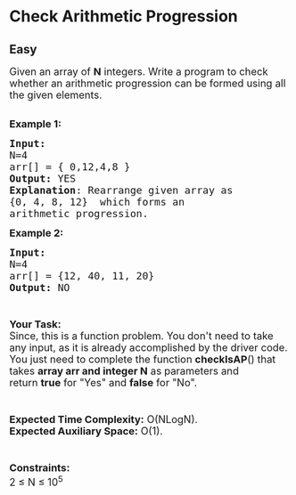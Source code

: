 # Check Arithmetic Progression
## Easy
<div class="problems_problem_content__Xm_eO"><p><span style="font-size:18px">Given an array of <strong>N</strong> integers. Write a program to check whether an arithmetic progression can be formed using all the given elements.&nbsp;</span><br>
&nbsp;</p>

<p><span style="font-size:18px"><strong>Example 1:</strong></span></p>

<pre><span style="font-size:18px"><strong>Input:
</strong>N=4
arr[] = { 0,12,4,8 }
<strong>Output:</strong> YES
<strong>Explanation</strong>: Rearrange given array as
{0, 4, 8, 12}  which forms an
arithmetic progression.</span></pre>

<p><span style="font-size:18px"><strong>Example 2:</strong></span></p>

<pre><span style="font-size:18px"><strong>Input:
</strong>N=4
arr[] = {12, 40, 11, 20}
<strong>Output:</strong> NO</span></pre>

<p>&nbsp;</p>

<p><span style="font-size:18px"><strong>Your Task:</strong><br>
Since, this is a function problem. You don't need to take any input, as it is already accomplished by the driver code. You just need to complete the function <strong>checkIsAP</strong>() that takes <strong>array arr and integer N</strong>&nbsp;as parameters and return&nbsp;<strong>true</strong> for "Yes" and <strong>false</strong> for "No".</span></p>

<p>&nbsp;</p>

<p><span style="font-size:18px"><strong>Expected Time Complexity:</strong> O(NLogN).<br>
<strong>Expected Auxiliary Space:</strong> O(1).</span></p>

<p>&nbsp;</p>

<p><span style="font-size:18px"><strong>Constraints:</strong><br>
2 ≤ N ≤ 10<sup>5</sup></span></p>

<p>&nbsp;</p>
</div>